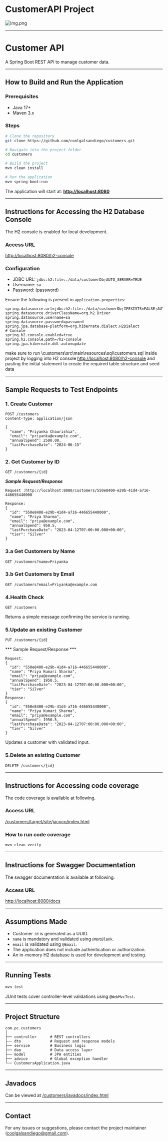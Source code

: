 # CustomerAPI Project




![img.png](img.png)


---


# Customer API

A Spring Boot REST API to manage customer data.

---

## How to Build and Run the Application

### Prerequisites

- Java 17+
- Maven 3.x

### Steps

```bash
# Clone the repository
git clone https://github.com/coolgalsandiego/customers.git

# Navigate into the project folder
cd customers

# Build the project
mvn clean install

# Run the application
mvn spring-boot:run
````

The application will start at:
**[http://localhost:8080](http://localhost:8080)**


---

## Instructions for Accessing the H2 Database Console

The H2 console is enabled for local development.

### Access URL

[http://localhost:8080/h2-console](http://localhost:8080/h2-console)

### Configuration

* JDBC URL: `jdbc:h2:file:./data/customerDb;AUTO_SERVER=TRUE`
* Username: `sa`
* Password: (password)

Ensure the following is present in `application.properties`:

```properties
spring.datasource.url=jdbc:h2:file:./data/customerDb;IFEXISTS=FALSE;AUTO_SERVER=TRUE;DB_CLOSE_DELAY=-1
spring.datasource.driverClassName=org.h2.Driver
spring.datasource.username=sa
spring.datasource.password=password
spring.jpa.database-platform=org.hibernate.dialect.H2Dialect
# Console
spring.h2.console.enabled=true
spring.h2.console.path=/h2-console
spring.jpa.hibernate.ddl-auto=update
```
make sure to run \customers\src\main\resources\sql\customers.sql inside project by logging into H2 console [http://localhost:8080/h2-console](http://localhost:8080/h2-console) and pasting the initial statement to create the required table structure and seed data

---



## Sample Requests to Test Endpoints

### 1. Create Customer

```http
POST /customers
Content-Type: application/json

{
  "name": "Priyanka Chaurishia",
  "email": "priyanka@example.com",
  "annualSpend": 2500.00,
  "lastPurchaseDate": "2024-06-15"
}
```

### 2. Get Customer by ID

```http
GET /customers/{id}
```
***Sample Request/Response***
```
Request :http://localhost:8080/customers/550e8400-e29b-41d4-a716-446655440000

Response:
{
  "id": "550e8400-e29b-41d4-a716-446655440000",
  "name": "Priya Sharma",
  "email": "priya@example.com",
  "annualSpend": 950.5,
  "lastPurchaseDate": "2023-04-12T07:00:00.000+00:00",
  "tier": "Silver"
}
```

### 3.a Get Customers by Name

```http
GET /customers?name=Priyanka
```

### 3.b Get Customers by Email

```http
GET /customers?email=Priyanka@example.com
```
### 4.Health Check

```http
GET /customers
```

Returns a simple message confirming the service is running.

### 5.Update an existing Customer

```http
PUT /customers/{id}
```

*** Sample Request/Response ***
```
Request:
{
  "id": "550e8400-e29b-41d4-a716-446655440000",
  "name": "Priya Kumari Sharma",
  "email": "priya@example.com",
  "annualSpend": 1950.5,
  "lastPurchaseDate": "2023-04-12T07:00:00.000+00:00",
  "tier": "Silver"
}
Response:
{
  "id": "550e8400-e29b-41d4-a716-446655440000",
  "name": "Priya Kumari Sharma",
  "email": "priya@example.com",
  "annualSpend": 1950.5,
  "lastPurchaseDate": "2023-04-12T07:00:00.000+00:00",
  "tier": "Silver"
}
```

Updates a customer with validated input.

### 5.Delete an existing Customer

```http
DELETE /customers/{id}
```


---

## Instructions for Accessing code coverage

The code coverage is available at following.

### Access URL

[/customers/target/site/jacoco/index.html](/customers/target/site/jacoco/index.html)

### How to run code coverage
```bash
mvn clean verify
```


---


## Instructions for Swagger Documentation

The swagger documentation is available at following.

### Access URL

[http://localhost:8080/docs](http://localhost:8080/docs)

---
## Assumptions Made

* Customer `id` is generated as a UUID.
* `name` is mandatory and validated using `@NotBlank`.
* `email` is validated using `@Email`.
* The application does not include authentication or authorization.
* An in-memory H2 database is used for development and testing.

---

## Running Tests

```bash
mvn test
```

JUnit tests cover controller-level validations using `@WebMvcTest`.

---

## Project Structure

```
com.pc.customers
│
├── controller      # REST controllers
├── dto             # Request and response models
├── service         # Business logic
├── dao             # Data access layer
├── model           # JPA entities
├── advice          # Global exception handler
└── CustomersApplication.java
```
---
## Javadocs
Can be viewed at [/customers/javadocs/index.html](/customers/javadocs/index.html)


---

## Contact

For any issues or suggestions, please contact the project maintainer (coolgalsandiego@gmail.com).


